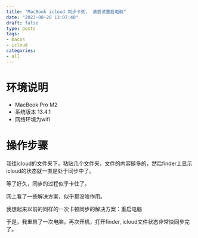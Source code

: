 ```yaml
---
title: "MacBook icloud 同步卡死， 请尝试重启电脑"
date: "2023-08-20 13:07:40"
draft: false
type: posts
tags:
- macos
- icloud
categories:
- all
---
```


# 环境说明
- MacBook Pro M2
- 系统版本 13.4.1
- 网络环境为wifi


# 操作步骤

我往icloud的文件夹下，粘贴几个文件夹，文件的内容挺多的，然后finder上显示icloud的状态就一直是处于同步中了。

等了好久，同步的过程似乎卡住了。

网上看了一些解决方案，似乎都没啥作用。

我想起来以前的同样的一次卡顿同步的解决方案：重启电脑

于是，我重启了一次电脑，再次开机，打开finder, icloud文件状态非常快同步完了。
